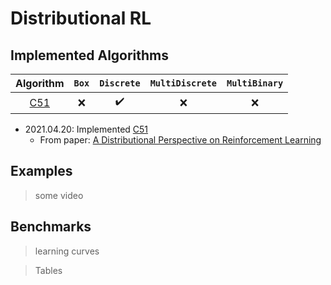 # Distributional RL


## Implemented Algorithms

|            Algorithm            | `Box` |     `Discrete`     | `MultiDiscrete` | `MultiBinary` |
|:-------------------------------:|:-----:|:------------------:|:---------------:|:-------------:|
| [C51](unstable_baselines/d/c51) | :x:   | :heavy_check_mark: | :x:             | :x:           |

* 2021.04.20: Implemented [C51](unstable_baselines/d/c51)
  * From paper: [A Distributional Perspective on Reinforcement Learning](https://arxiv.org/abs/1707.06887)


## Examples

> some video

## Benchmarks

> learning curves

> Tables